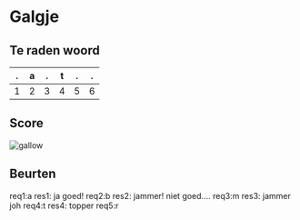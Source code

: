 # Galgje

## Te raden woord

|.|a|.|t|.|.|
|-|-|-|-|-|-|
|1|2|3|4|5|6|

## Score
![gallow](./images/3.png)

## Beurten
req1:a
res1: ja goed!
req2:b
res2: jammer! niet goed....
req3:m
res3: jammer joh
req4:t
res4: topper
req5:r
